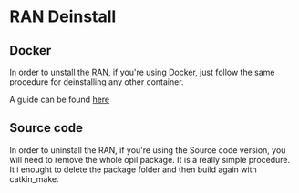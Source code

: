 # RAN Deinstall

## Docker

In order to unstall the RAN, if you're using Docker, just follow the same procedure for deinstalling any other container. 

A guide can be found [here](https://docs.docker.com/engine/reference/commandline/rm/)

## Source code

In order to uninstall the RAN, if you're using the Source code version, you will need to remove the whole opil package. It is a really simple procedure. It i enought to delete the package folder and then build again with catkin_make. 

